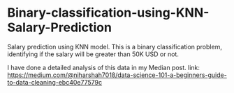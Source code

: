 # Binary-classification-using-KNN-Salary-Prediction
Salary prediction using KNN model. This is a binary classification problem, identifying if the salary will be greater than 50K USD or not. 

I have done a detailed analysis of this data in my Median post. link: https://medium.com/@niharshah7018/data-science-101-a-beginners-guide-to-data-cleaning-ebc40e77579c 
